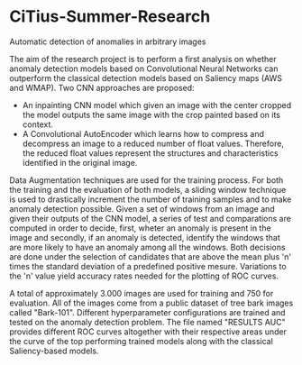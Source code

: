 # CiTius-Summer-Research
Automatic detection of anomalies in arbitrary images

The aim of the research project is to perform a first analysis on whether anomaly detection models based on Convolutional Neural Networks can outperform the classical detection models based on Saliency maps (AWS and WMAP). Two CNN approaches are proposed:

- An inpainting CNN model which given an image with the center cropped the model outputs the same image with the crop painted based on its context.
- A Convolutional AutoEncoder which learns how to compress and decompress an image to a reduced number of float values. Therefore, the reduced float values represent the structures and characteristics identified in the original image.

Data Augmentation techniques are used for the training process. For both the training and the evaluation of both models, a sliding window technique is used to drastically increment the number of training samples and to make anomaly detection possible. Given a set of windows from an image and given their outputs of the CNN model, a series of test and comparations are computed in order to decide, first, wheter an anomaly is present in the image and secondly, if an anomaly is detected, identify the windows that are more likely to have an anomaly among all the windows. Both decisions are done under the selection of candidates that are above the mean plus 'n' times the standard deviation of a predefined positive mesure. Variations to the 'n' value yield accuracy rates needed for the plotting of ROC curves.

A total of approximately 3.000 images are used for training and 750 for evaluation. All of the images come from a public dataset of tree bark images called "Bark-101". Different hyperparameter configurations are trained and tested on the anomaly detection problem. The file named "RESULTS AUC" provides different ROC curves altogether with their respective areas under the curve of the top performing trained models along with the classical Saliency-based models.
